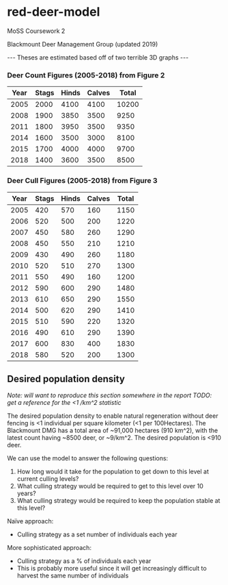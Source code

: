 # red-deer-model

MoSS Coursework 2

Blackmount Deer Management Group (updated 2019)

--- Theses are estimated based off of two terrible 3D graphs ---

### Deer Count Figures (2005-2018) from Figure 2

| Year | Stags | Hinds | Calves | Total |
| ---- | ----- | ----- | ------ | ----- |
| 2005 | 2000  | 4100  | 4100   | 10200 |
| 2008 | 1900  | 3850  | 3500   | 9250  |
| 2011 | 1800  | 3950  | 3500   | 9350  |
| 2014 | 1600  | 3500  | 3000   | 8100  |
| 2015 | 1700  | 4000  | 4000   | 9700  |
| 2018 | 1400  | 3600  | 3500   | 8500  |

### Deer Cull Figures (2005-2018) from Figure 3

| Year | Stags | Hinds | Calves | Total |
| ---- | ----- | ----- | ------ | ----- |
| 2005 | 420   | 570   | 160    | 1150  |
| 2006 | 520   | 500   | 200    | 1220  |
| 2007 | 450   | 580   | 260    | 1290  |
| 2008 | 450   | 550   | 210    | 1210  |
| 2009 | 430   | 490   | 260    | 1180  |
| 2010 | 520   | 510   | 270    | 1300  |
| 2011 | 550   | 490   | 160    | 1200  |
| 2012 | 590   | 600   | 290    | 1480  |
| 2013 | 610   | 650   | 290    | 1550  |
| 2014 | 500   | 620   | 290    | 1410  |
| 2015 | 510   | 590   | 220    | 1320  |
| 2016 | 490   | 610   | 290    | 1390  |
| 2017 | 600   | 830   | 400    | 1830  |
| 2018 | 580   | 520   | 200    | 1300  |

## Desired population density

_Note: will want to reproduce this section somewhere in the report_
_TODO: get a reference for the <1 /km^2 statistic_

The desired population density to enable natural regeneration without deer fencing is <1 individual per square kilometer (<1 per 100Hectares). The Blackmount DMG has a total area of ~91,000 hectares (910 km^2), with the latest count having ~8500 deer, or ~9/km^2. The desired population is <910 deer.

We can use the model to answer the following questions:

1. How long would it take for the population to get down to this level at current culling levels?
2. What culling strategy would be required to get to this level over 10 years?
3. What culling strategy would be required to keep the population stable at this level?

Naïve approach:

- Culling strategy as a set number of individuals each year

More sophisticated approach:

- Culling strategy as a % of individuals each year
- This is probably more useful since it will get increasingly difficult to harvest the same number of individuals
